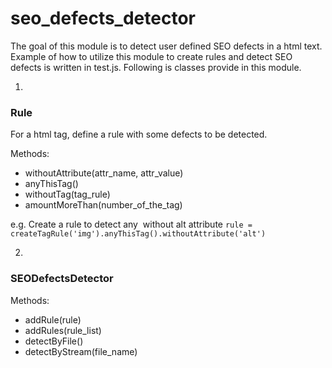# seo_defects_detector
The goal of this module is to detect user defined SEO defects in a html text.
Example of how to utilize this module to create rules and detect SEO defects is written in test.js.
Following is classes provide in this module.

1.
<h3>Rule</h3>
For a html tag, define a rule with some defects to be detected.

Methods:
- withoutAttribute(attr_name, attr_value)
- anyThisTag()
- withoutTag(tag_rule)
- amountMoreThan(number_of_the_tag)

e.g.
Create a rule to detect any <img> without alt attribute
` rule = createTagRule('img').anyThisTag().withoutAttribute('alt') `

2.
<h3>SEODefectsDetector</h3>

Methods:
- addRule(rule)
- addRules(rule_list)
- detectByFile()
- detectByStream(file_name)
